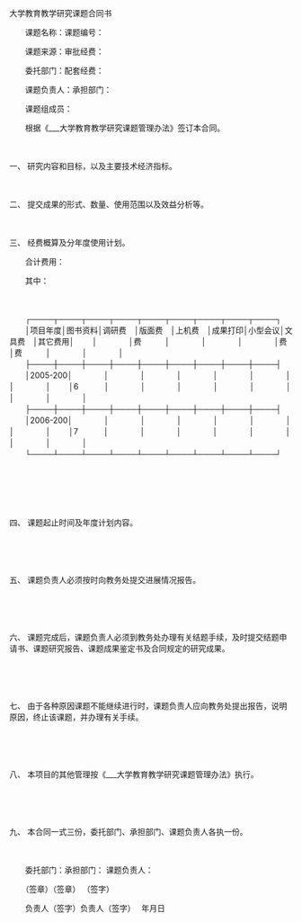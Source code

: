



大学教育教学研究课题合同书



 

　　课题名称：课题编号：

　　课题来源：审批经费：

　　委托部门：配套经费：

　　课题负责人：承担部门：

　　课题组成员：　　

　　根据《___大学教育教学研究课题管理办法》签订本合同。

　　

一、
 研究内容和目标，以及主要技术经济指标。

　　

二、
 提交成果的形式、数量、使用范围以及效益分析等。

　　

三、
 经费概算及分年度使用计划。

　　合计费用：

　　其中：

　　


　　┌────┬────┬────┬────┬────┬────┬────┬────┬────┐
　　│项目年度│图书资料│调研费　│版面费　│上机费　│成果打印│小型会议│文具费　│其它费用│
　　│　　　　│费　　　│　　　　│　　　　│　　　　│费　　　│费　　　│　　　　│　　　　│
　　├────┼────┼────┼────┼────┼────┼────┼────┼────┤
　　│2005-200│　　　　│　　　　│　　　　│　　　　│　　　　│　　　　│　　　　│　　　　│
　　│6　　　 │　　　　│　　　　│　　　　│　　　　│　　　　│　　　　│　　　　│　　　　│
　　├────┼────┼────┼────┼────┼────┼────┼────┼────┤
　　│2006-200│　　　　│　　　　│　　　　│　　　　│　　　　│　　　　│　　　　│　　　　│
　　│7　　　 │　　　　│　　　　│　　　　│　　　　│　　　　│　　　　│　　　　│　　　　│
　　└────┴────┴────┴────┴────┴────┴────┴────┴────┘
　　


　　

　　

四、
 课题起止时间及年度计划内容。

　　

　　

五、
 课题负责人必须按时向教务处提交进展情况报告。

　　

　　

六、
 课题完成后，课题负责人必须到教务处办理有关结题手续，及时提交结题申请书、课题研究报告、课题成果鉴定书及合同规定的研究成果。

　　

　　

七、
 由于各种原因课题不能继续进行时，课题负责人应向教务处提出报告，说明原因，终止该课题，并办理有关手续。

　　

　　

八、
 本项目的其他管理按《___大学教育教学研究课题管理办法》执行。

　　

　　

九、
 本合同一式三份，委托部门、承担部门、课题负责人各执一份。　　

　　

　　委托部门：承担部门： 课题负责人：

　　（签章）（签章） （签字）

　　负责人（签字）负责人（签字）　 年月日